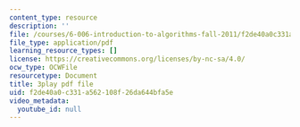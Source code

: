 ```yaml
---
content_type: resource
description: ''
file: /courses/6-006-introduction-to-algorithms-fall-2011/f2de40a0c331a562108f26da644bfa5e_BRO7mVIFt08.pdf
file_type: application/pdf
learning_resource_types: []
license: https://creativecommons.org/licenses/by-nc-sa/4.0/
ocw_type: OCWFile
resourcetype: Document
title: 3play pdf file
uid: f2de40a0-c331-a562-108f-26da644bfa5e
video_metadata:
  youtube_id: null
---
```

